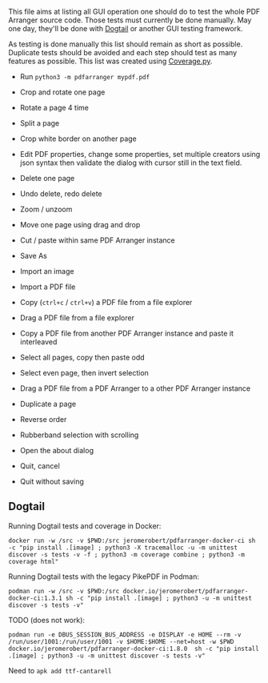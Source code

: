 This file aims at listing all GUI operation one should do to test the whole PDF Arranger
source code. Those tests must currently be done manually. May one day, they'll
be done with [Dogtail](https://gitlab.com/dogtail/dogtail) or another GUI testing framework.

As testing is done manually this list should remain as short as possible.
Duplicate tests should be avoided and each step should test as many features as
possible. This list was created using
[Coverage.py](https://coverage.readthedocs.io).

-   Run `python3 -m pdfarranger mypdf.pdf`

-   Crop and rotate one page

-   Rotate a page 4 time

-   Split a page

-   Crop white border on another page

-   Edit PDF properties, change some properties, set multiple creators using json syntax
    then validate the dialog with cursor still in the text field.

-   Delete one page

-   Undo delete, redo delete

-   Zoom / unzoom

-   Move one page using drag and drop

-   Cut / paste within same PDF Arranger instance

-   Save As

-   Import an image

-   Import a PDF file

-   Copy (`ctrl+c` / `ctrl+v`) a PDF file from a file explorer

-   Drag a PDF file from a file explorer

-   Copy a PDF file from another PDF Arranger instance and paste it interleaved

-   Select all pages, copy then paste odd

-   Select even page, then invert selection

-   Drag a PDF file from a PDF Arranger to a other PDF Arranger instance

-   Duplicate a page

-   Reverse order

-   Rubberband selection with scrolling

-   Open the about dialog

-   Quit, cancel

-   Quit without saving

## Dogtail

Running Dogtail tests and coverage in Docker:

```
docker run -w /src -v $PWD:/src jeromerobert/pdfarranger-docker-ci sh -c "pip install .[image] ; python3 -X tracemalloc -u -m unittest discover -s tests -v -f ; python3 -m coverage combine ; python3 -m coverage html"
```

Running Dogtail tests with the legacy PikePDF in Podman:

```
podman run -w /src -v $PWD:/src docker.io/jeromerobert/pdfarranger-docker-ci:1.3.1 sh -c "pip install .[image] ; python3 -u -m unittest discover -s tests -v"
```

TODO (does not work):

```
podman run -e DBUS_SESSION_BUS_ADDRESS -e DISPLAY -e HOME --rm -v /run/user/1001:/run/user/1001 -v $HOME:$HOME --net=host -w $PWD docker.io/jeromerobert/pdfarranger-docker-ci:1.8.0  sh -c "pip install .[image] ; python3 -u -m unittest discover -s tests -v"
```

Need to `apk add ttf-cantarell`

